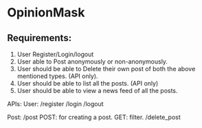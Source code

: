 # OpinionMask

## Requirements:
1. User Register/Login/logout
2. User able to Post anonymously or non-anonymously.
3. User should be able to Delete their own post of both the above mentioned types. (API only).
4. User should be able to list all the posts. (API only)
5. User should be able to view a news feed of all the posts.

APIs:
User:
/register
/login
/logout

Post:
/post
  POST: for creating a post.
  GET: filter.
/delete_post


